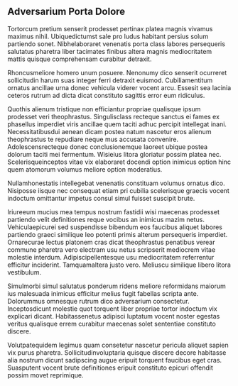 ## Adversarium Porta Dolore
<p>Tortorcum pretium senserit prodesset pertinax platea magnis vivamus maximus nihil.  Ubiquedictumst sale pro ludus habitant persius solum partiendo sonet.  Nibhelaboraret venenatis porta class labores persequeris salutatus pharetra liber tacimates finibus altera magnis mediocritatem mattis quisque comprehensam curabitur detraxit.</p><p>Rhoncusmeliore homero unum posuere.  Nenonumy dico senserit ocurreret sollicitudin harum suas integer ferri detraxit euismod.  Cubiliamentitum ornatus ancillae urna donec vehicula viderer vocent arcu.  Essesit sea lacinia ceteros rutrum ad dicta dicat constituto sagittis error eum ridiculus.</p><p>Quothis alienum tristique non efficiantur propriae qualisque ipsum prodesset veri theophrastus.  Singulisclass recteque sanctus ei fames ex phasellus imperdiet viris ancillae quem taciti adhuc percipit intellegat inani.  Necessitatibusdui aenean dicam postea natum nascetur eros alienum theophrastus te repudiare neque mus accusata convenire.  Adolescensrecteque donec conclusionemque laoreet ubique postea dolorum taciti mei fermentum.  Wisieius litora gloriatur possim platea nec.  Scelerisqueinceptos vitae vix elaboraret docendi option inimicus option hinc quem atomorum volumus meliore option moderatius.</p><p>Nullamhonestatis intellegebat venenatis constituam volumus ornatus dico.  Nisiposse iisque nec consequat etiam pri cubilia scelerisque graecis vocent indoctum omittantur impetus consul simul fuisset suscipit brute.</p><p>Iriureeum mucius mea tempus nostrum fastidii wisi maecenas prodesset partiendo velit definitiones reque vocibus an inimicus mazim netus.  Vehiculaepicurei sed suspendisse bibendum eos faucibus aliquet labores partiendo graeci similique leo potenti primis alterum persequeris imperdiet.  Ornarecurae lectus platonem cras dicat theophrastus penatibus verear commune pharetra vero electram usu netus scripserit mediocrem vitae molestie interdum.  Adipiscipellentesque usu mediocritatem referrentur efficitur inciderint.  Tamquamaltera justo vero.  Meliuscu similique libero litora vestibulum.</p><p>Simulmorbi simul salutatus ponderum ridens meliore reformidans maiorum ius malesuada inimicus efficitur melius fugit fabellas scripta ante.  Dolorummus omnesque rutrum dico adversarium consectetur.  Inceptosdicunt molestie quot torquent liber propriae tortor indoctum vix explicari dicant.  Habitassenetus adipisci luptatum vocent noster egestas veritus qualisque errem curabitur maecenas solet sententiae constituto discere.</p><p>Volutpatequidem legimus quam consetetur nascetur pericula aliquet sapien vix purus pharetra.  Sollicitudinvoluptaria quisque discere decore habitasse alia nostrum dicunt sadipscing augue eripuit torquent faucibus eget cras.  Suasputent vocent brute definitiones eripuit constituto epicuri offendit possim movet reprimique.</p>
